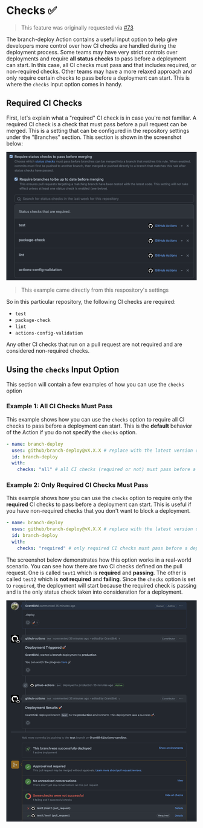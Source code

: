 # Checks ✅

> This feature was originally requested via [#73](https://github.com/github/branch-deploy/issues/73)

The branch-deploy Action contains a useful input option to help give developers more control over how CI checks are handled during the deployment process. Some teams may have very strict controls over deployments and require **all status checks** to pass before a deployment can start. In this case, all CI checks must pass and that includes required, or non-required checks. Other teams may have a more relaxed approach and only require certain checks to pass before a deployment can start. This is where the `checks` input option comes in handy.

## Required CI Checks

First, let's explain what a "required" CI check is in case you're not familiar. A required CI check is a check that must pass before a pull request can be merged. This is a setting that can be configured in the repository settings under the "Branches" section. This section is shown in the screenshot below:

![required-ci-checks](assets/required-ci-checks.png)

> This example came directly from this respository's settings

So in this particular repository, the following CI checks are required:

- `test`
- `package-check`
- `lint`
- `actions-config-validation`

Any other CI checks that run on a pull request are not required and are considered non-required checks.

## Using the `checks` Input Option

This section will contain a few examples of how you can use the `checks` option

### Example 1: All CI Checks Must Pass

This example shows how you can use the `checks` option to require all CI checks to pass before a deployment can start. This is the **default** behavior of the Action if you do not specify the `checks` option.

```yaml
- name: branch-deploy
  uses: github/branch-deploy@vX.X.X # replace with the latest version of this Action
  id: branch-deploy
  with:
    checks: "all" # all CI checks (required or not) must pass before a deployment can start
```

### Example 2: Only Required CI Checks Must Pass

This example shows how you can use the `checks` option to require only the **required** CI checks to pass before a deployment can start. This is useful if you have non-required checks that you don't want to block a deployment.

```yaml
- name: branch-deploy
  uses: github/branch-deploy@vX.X.X # replace with the latest version of this Action
  id: branch-deploy
  with:
    checks: "required" # only required CI checks must pass before a deployment can start
```

The screenshot below demonstrates how this option works in a real-world scenario. You can see how there are two CI checks defined on the pull request. One is called `test1` which is **required** and **passing**. The other is called `test2` which is **not required** and **failing**. Since the `checks` option is set to `required`, the deployment will start because the required check is passing and is the only status check taken into consideration for a deployment.

![required-ci-checks-example](assets/required-ci-checks-example.png)
